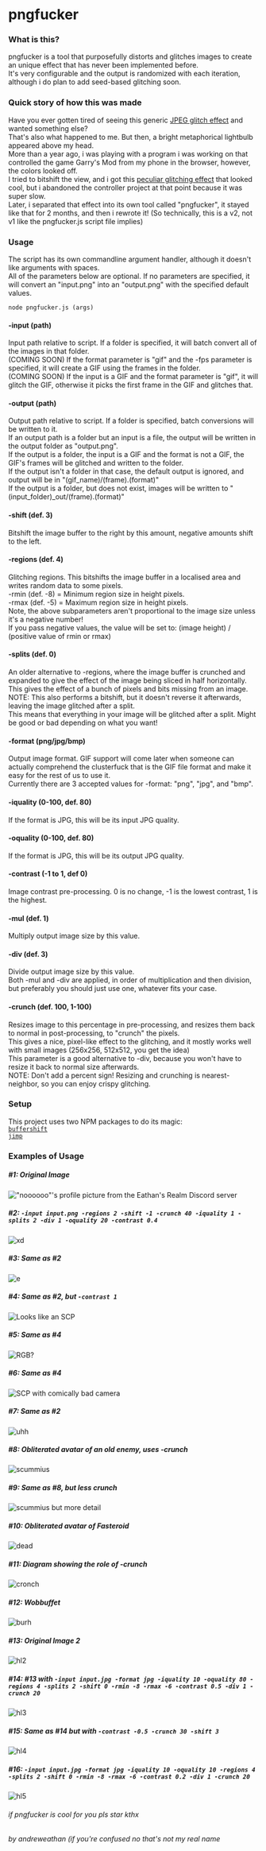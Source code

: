 # pngfucker
### What is this?
pngfucker is a tool that purposefully distorts and glitches images to create an unique effect that has never been implemented before.  
It's very configurable and the output is randomized with each iteration, although i do plan to add seed-based glitching soon.
### Quick story of how this was made
Have you ever gotten tired of seeing this generic [JPEG glitch effect](https://cdn.discordapp.com/attachments/701973402973634681/916383906243178496/glitch.jpeg) and wanted something else?  
That's also what happened to me. But then, a bright metaphorical lightbulb appeared above my head.  
More than a year ago, i was playing with a program i was working on that controlled the game Garry's Mod from my phone in the browser, however, the colors looked off.  
I tried to bitshift the view, and i got this [peculiar glitching effect](https://cdn.discordapp.com/attachments/868443505045962783/915652437837242398/unknown.png) that looked cool, but i abandoned the controller project at that point because it was super slow.  
Later, i separated that effect into its own tool called "pngfucker", it stayed like that for 2 months, and then i rewrote it! (So technically, this is a v2, not v1 like the pngfucker.js script file implies)
  
### Usage
The script has its own commandline argument handler, although it doesn't like arguments with spaces.  
All of the parameters below are optional. If no parameters are specified, it will convert an "input.png" into an "output.png" with the specified default values.
  
`node pngfucker.js (args)`  
#### -input (path)
Input path relative to script. If a folder is specified, it will batch convert all of the images in that folder.  
(COMING SOON) If the format parameter is "gif" and the -fps parameter is specified, it will create a GIF using the frames in the folder.  
(COMING SOON) If the input is a GIF and the format parameter is "gif", it will glitch the GIF, otherwise it picks the first frame in the GIF and glitches that.  
  
#### -output (path)  
Output path relative to script. If a folder is specified, batch conversions will be written to it.  
If an output path is a folder but an input is a file, the output will be written in the output folder as "output.png".  
If the output is a folder, the input is a GIF and the format is not a GIF, the GIF's frames will be glitched and written to the folder.  
If the output isn't a folder in that case, the default output is ignored, and output will be in "(gif_name)/(frame).(format)"  
If the output is a folder, but does not exist, images will be written to "(input_folder)_out/(frame).(format)"  
  
#### -shift (def. 3)  
Bitshift the image buffer to the right by this amount, negative amounts shift to the left.  
  
#### -regions (def. 4)  
Glitching regions. This bitshifts the image buffer in a localised area and writes random data to some pixels.  
-rmin (def. -8)			= Minimum region size in height pixels.  
-rmax (def. -5)			= Maximum region size in height pixels.  
Note, the above subparameters aren't proportional to the image size unless it's a negative number!  
If you pass negative values, the value will be set to: (image height) / (positive value of rmin or rmax)  
  
#### -splits (def. 0)  
An older alternative to -regions, where the image buffer is crunched and expanded to give the effect of the image being sliced in half horizontally.  
This gives the effect of a bunch of pixels and bits missing from an image.  
NOTE: This also performs a bitshift, but it doesn't reverse it afterwards, leaving the image glitched after a split.  
This means that everything in your image will be glitched after a split. Might be good or bad depending on what you want!  
  
#### -format (png/jpg/bmp)
Output image format. GIF support will come later when someone can actually comprehend the clusterfuck that is the GIF file format and make it easy for the rest of us to use it.  
Currently there are 3 accepted values for -format: "png", "jpg", and "bmp".  
  
#### -iquality (0-100, def. 80)
If the format is JPG, this will be its input JPG quality.  
  
#### -oquality (0-100, def. 80)
If the format is JPG, this will be its output JPG quality.  
  
#### -contrast (-1 to 1, def 0)
Image contrast pre-processing. 0 is no change, -1 is the lowest contrast, 1 is the highest.  
  
#### -mul (def. 1)
Multiply output image size by this value.  
  
#### -div (def. 3)
Divide output image size by this value.  
Both -mul and -div are applied, in order of multiplication and then division, but preferably you should just use one, whatever fits your case.  
  
#### -crunch (def. 100, 1-100)
Resizes image to this percentage in pre-processing, and resizes them back to normal in post-processing, to "crunch" the pixels.  
This gives a nice, pixel-like effect to the glitching, and it mostly works well with small images (256x256, 512x512, you get the idea)  
This parameter is a good alternative to -div, because you won't have to resize it back to normal size afterwards.  
NOTE: Don't add a percent sign! Resizing and crunching is nearest-neighbor, so you can enjoy crispy glitching.  
  
### Setup
This project uses two NPM packages to do its magic:  
[`buffershift`](https://www.npmjs.com/package/buffershift)  
[`jimp`](https://www.npmjs.com/package/jimp)  
  
### Examples of Usage
##### #1: Original Image
!["noooooo"'s profile picture from the Eathan's Realm Discord server](https://cdn.discordapp.com/attachments/868443505045962783/916389615882076190/input.png)  
  
##### #2: `-input input.png -regions 2 -shift -1 -crunch 40 -iquality 1 -splits 2 -div 1 -oquality 20 -contrast 0.4`
![xd](https://cdn.discordapp.com/attachments/868443505045962783/916381825625108520/output.png)  
  
##### #3: Same as #2
![e](https://cdn.discordapp.com/attachments/868443505045962783/916390652349120532/output.png)  
  
##### #4: Same as #2, but `-contrast 1`
![Looks like an SCP](https://cdn.discordapp.com/attachments/868443505045962783/916382052117540925/output.png)  
  
##### #5: Same as #4
![RGB?](https://cdn.discordapp.com/attachments/868443505045962783/916382005770461224/output.png)  
  
##### #6: Same as #4
![SCP with comically bad camera](https://cdn.discordapp.com/attachments/868443505045962783/916067562465398784/output-3.jpg)  
  
##### #7: Same as #2
![uhh](https://cdn.discordapp.com/attachments/626313822113759232/915689527199293540/output.png)  
  
##### #8: Obliterated avatar of an old enemy, uses -crunch
![scummius](https://media.discordapp.net/attachments/626313822113759232/915683554250342441/output.png)  
  
##### #9: Same as #8, but less crunch
![scummius but more detail](https://cdn.discordapp.com/attachments/626313822113759232/915683608478502922/output.png)  
  
##### #10: Obliterated avatar of Fasteroid
![dead](https://cdn.discordapp.com/attachments/626313822113759232/915683427712389151/output.png)  
  
##### #11: Diagram showing the role of -crunch
![cronch](https://media.discordapp.net/attachments/419150279137820673/915685316436852796/unknown.png?width=538&height=360)  
  
##### #12: Wobbuffet
![burh](https://cdn.discordapp.com/attachments/419150279137820673/915682846037921823/output.png)  
  
##### #13: Original Image 2
![hl2](https://media.discordapp.net/attachments/876672769490821123/916607510729859092/input.jpg?width=320&height=256)  
  
##### #14: #13 with `-input input.jpg -format jpg -iquality 10 -oquality 80 -regions 4 -splits 2 -shift 0 -rmin -8 -rmax -6 -contrast 0.5 -div 1 -crunch 20`
![hl3](https://media.discordapp.net/attachments/876672769490821123/916607184547250187/output.jpg?width=320&height=256)  
  
##### #15: Same as #14 but with `-contrast -0.5 -crunch 30 -shift 3`
![hl4](https://media.discordapp.net/attachments/876672769490821123/916606609638182962/output.jpg?width=320&height=256)  
  
##### #16: `-input input.jpg -format jpg -iquality 10 -oquality 10 -regions 4 -splits 2 -shift 0 -rmin -8 -rmax -6 -contrast 0.2 -div 1 -crunch 20`
![hl5](https://media.discordapp.net/attachments/876672769490821123/916606384236269588/output.jpg?width=320&height=256)  
  
###### if pngfucker is cool for you pls star kthx
###### by andreweathan (if you're confused no that's not my real name
